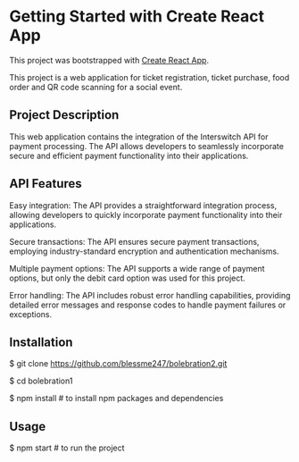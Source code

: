 # Getting Started with Create React App

This project was bootstrapped with [Create React App](https://github.com/facebook/create-react-app).

This project is a web application for ticket registration, ticket purchase, food order and QR code scanning for a social event.

## Project Description
This web application contains the integration of the Interswitch API for payment processing. The API allows developers to seamlessly incorporate secure and efficient payment functionality into their applications.

## API Features
Easy integration: The API provides a straightforward integration process, allowing developers to quickly incorporate payment functionality into their applications.

Secure transactions: The API ensures secure payment transactions, employing industry-standard encryption and authentication mechanisms.

Multiple payment options: The API supports a wide range of payment options, but only the debit card option was used for this project.

Error handling: The API includes robust error handling capabilities, providing detailed error messages and response codes to handle payment failures or exceptions.

## Installation
$ git clone https://github.com/blessme247/bolebration2.git

$ cd bolebration1

$ npm install  # to install npm packages and dependencies

## Usage 
$ npm start  # to run the project
